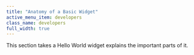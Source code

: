 ```yaml
---
title: "Anatomy of a Basic Widget"
active_menu_item: developers
class_name: developers
full_width: true
---
```



This section takes a Hello World widget explains the important parts of it.

